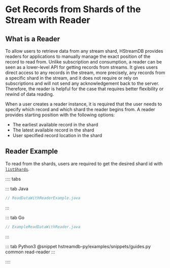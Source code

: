 # Get Records from Shards of the Stream with Reader

## What is a Reader

To allow users to retrieve data from any stream shard, HStreamDB provides
readers for applications to manually manage the exact position of the record to
read from. Unlike subscription and consumption, a reader can be seen as a
lower-level API for getting records from streams. It gives users direct access
to any records in the stream, more precisely, any records from a specific shard
in the stream, and it does not require or rely on subscriptions and will not
send any acknowledgement back to the server. Therefore, the reader is helpful
for the case that requires better flexibility or rewind of data reading.

When a user creates a reader instance, it is required that the user needs to
specify which record and which shard the reader begins from. A reader provides
starting position with the following options:

- The earliest available record in the shard
- The latest available record in the shard
- User specified record location in the shard

## Reader Example

To read from the shards, users are required to get the desired shard id with
[`listShards`](./shards.md#listshards).

:::: tabs

::: tab Java

```java
// ReadDataWithReaderExample.java
```

:::

::: tab Go

```java
// ExampleReadDataWithReader.java
```

:::

::: tab Python3
@snippet hstreamdb-py/examples/snippets/guides.py common read-reader
:::

::::

